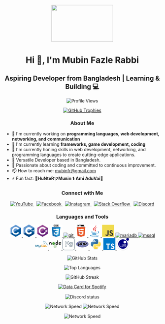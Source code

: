 <p align="center">
  <img width="200" height="120" src="https://i.imgflip.com/837mqz.jpg" />
</p>

<h1 align="center">Hi 🐸, I'm Mubin Fazle Rabbi</h1>
<h2 align="center">Aspiring Developer from Bangladesh | Learning & Building 💻</h2>

<p align="center">
  <img src="https://komarev.com/ghpvc/?username=mubinfr&label=PROFILE%20%20%20%20%20VIEWS&color=brightgreen&style=flat" alt="Profile Views" />
</p>

<p align="center">
  <a href="https://github.com/ryo-ma/github-profile-trophy">
    <img src="https://github-profile-trophy.vercel.app/?username=mubinfr" alt="GitHub Trophies" />
  </a>
</p>

<h3 align="center">About Me</h3>

- 🔭 I'm currently working on **programming languages, web development, networking, and communication**
- 🌱 I'm currently learning **frameworks, game development, coding**
- 🎡 I'm currently honing skills in web development, networking, and programming languages to create cutting-edge applications.
- 🚀 Versatile Developer based in Bangladesh.
- 🧰 Passionate about coding and committed to continuous improvement.
- 📫 How to reach me: [mubinfr@gmail.com](mailto:mubinfr@gmail.com)
- ⚡ Fun fact: 💚**HuNteRツMuʙin ⚕ Ami AduVai**💚

<h3 align="center">Connect with Me</h3>

<p align="center">
  <a href="https://www.youtube.com/c/mubinfazlerabbi" target="blank">
    <img src="https://img.shields.io/badge/youtube-logo?style=social&logo=youtube" alt="YouTube" height="25" width="100" />
  </a>&nbsp;
  <a href="https://fb.com/mubinfazlerabbi" target="blank">
    <img src="https://img.shields.io/badge/facebook-logo?style=social&logo=facebook" alt="Facebook" height="25" width="105" />
  </a>&nbsp;
  <a href="https://instagram.com/mubin_fazle_rabbi" target="blank">
    <img src="https://img.shields.io/badge/instagram-logo?style=social&logo=instagram" alt="Instagram" height="25" width="110" />
  </a>&nbsp;
  <a href="https://stackoverflow.com/users/23186910" target="blank">
    <img src="https://img.shields.io/badge/stackoverflow-logo?style=social&logo=stack-overflow" alt="Stack Overflow" height="25" width="130" />
  </a>&nbsp;
  <a href="https://discord.com/users/551421803629641729" target="blank">
    <img src="https://img.shields.io/badge/discord-logo?style=social&logo=discord" alt="Discord" height="25" width="100" />
  </a>
</p>

<h3 align="center">Languages and Tools</h3>

<p align="center">
  <a href="https://www.cprogramming.com/" target="_blank" rel="noreferrer">
    <img src="https://raw.githubusercontent.com/devicons/devicon/master/icons/c/c-original.svg"
    alt="c" width="40" height="40"/>
  </a>
  <a href="https://www.w3schools.com/cpp/" target="_blank" rel="noreferrer">
    <img src="https://raw.githubusercontent.com/devicons/devicon/master/icons/cplusplus/cplusplus-original.svg"
    alt="cplusplus" width="40" height="40"/>
  </a>
  <a href="https://www.w3schools.com/cs/" target="_blank" rel="noreferrer">
    <img src="https://raw.githubusercontent.com/devicons/devicon/master/icons/csharp/csharp-original.svg"
    alt="csharp" width="40" height="40"/></a>
  <a href="https://www.w3schools.com/css/" target="_blank" rel="noreferrer">
    <img src="https://raw.githubusercontent.com/devicons/devicon/master/icons/css3/css3-original-wordmark.svg"
    alt="css3" width="40" height="40"/>
  </a>
  <a href="https://git-scm.com/" target="_blank" rel="noreferrer">
    <img src="https://www.vectorlogo.zone/logos/git-scm/git-scm-icon.svg"
    alt="git" width="40" height="40"/>
  </a>
  <a href="https://www.w3.org/html/" target="_blank" rel="noreferrer">
    <img src="https://raw.githubusercontent.com/devicons/devicon/master/icons/html5/html5-original-wordmark.svg"
    alt="html5" width="40" height="40"/>
  </a>
  <a href="https://www.java.com" target="_blank" rel="noreferrer">
    <img src="https://raw.githubusercontent.com/devicons/devicon/master/icons/java/java-original.svg"
    alt="java" width="40" height="40"/>
  </a>
  <a href="https://developer.mozilla.org/en-US/docs/Web/JavaScript" target="_blank" rel="noreferrer">
    <img src="https://raw.githubusercontent.com/devicons/devicon/master/icons/javascript/javascript-original.svg"
    alt="javascript" width="40" height="40"/>
  </a>
  <a href="https://mariadb.org/" target="_blank" rel="noreferrer">
    <img src="https://www.vectorlogo.zone/logos/mariadb/mariadb-icon.svg"
    alt="mariadb" width="40" height="40"/>
  </a>
  <a href="https://www.microsoft.com/en-us/sql-server" target="_blank" rel="noreferrer">
    <img src="https://www.svgrepo.com/show/303229/microsoft-sql-server-logo.svg"
    alt="mssql" width="40" height="40"/>
  </a>
  <a href="https://www.mysql.com/" target="_blank" rel="noreferrer">
    <img src="https://raw.githubusercontent.com/devicons/devicon/master/icons/mysql/mysql-original-wordmark.svg"
    alt="mysql" width="40" height="40"/>
  </a>
  <a href="https://nodejs.org" target="_blank" rel="noreferrer">
    <img src="https://raw.githubusercontent.com/devicons/devicon/master/icons/nodejs/nodejs-original-wordmark.svg"
    alt="nodejs" width="40" height="40"/>
  </a>
  <a href="https://www.photoshop.com/en" target="_blank" rel="noreferrer">
    <img src="https://raw.githubusercontent.com/devicons/devicon/master/icons/photoshop/photoshop-line.svg"
    alt="photoshop" width="40" height="40"/>
  </a>
  <a href="https://www.php.net" target="_blank" rel="noreferrer">
    <img src="https://raw.githubusercontent.com/devicons/devicon/master/icons/php/php-original.svg"
    alt="php" width="40" height="40"/>
  </a>
  <a href="https://www.python.org" target="_blank" rel="noreferrer">
    <img src="https://raw.githubusercontent.com/devicons/devicon/master/icons/python/python-original.svg"
    alt="python" width="40" height="40"/>
  </a>
  <a href="https://www.typescriptlang.org/" target="_blank" rel="noreferrer">
    <img src="https://raw.githubusercontent.com/devicons/devicon/master/icons/typescript/typescript-original.svg"
    alt="typescript" width="40" height="40"/>
  </a>
  <a href="https://www.lua.org/" target="_blank" rel="noreferrer">
    <img src="https://raw.githubusercontent.com/devicons/devicon/master/icons/lua/lua-original-wordmark.svg"
    alt="typescript" width="40" height="40"/>
  </a>
</p>

<p align="center">
  <img src="https://github-readme-stats.vercel.app/api?username=MubinFR&show_icons=true&theme=transparent" alt="GitHub Stats" />
</p>

<p align="center">
  <img src="https://github-readme-stats.vercel.app/api/top-langs/?username=MubinFR&theme=transparent" alt="Top Languages" />
</p>

<p align="center">
  <img src="https://streak-stats.demolab.com/?user=MubinFR&theme=transparent" alt="GitHub Streak" />
</p>

<p align="center">
  <a href="https://data-card-for-spotify.herokuapp.com/card?user_id=21c5bgyb6dh4uq3hvmcqinq4y">
    <img src="https://data-card-for-spotify.herokuapp.com/api/card?user_id=21c5bgyb6dh4uq3hvmcqinq4y" alt="Data Card for Spotify">
  </a>
</p>

<p align="center">
  <img align="center" alt="Discord status" width="400" src="https://discord.c99.nl/widget/theme-2/551421803629641729.png">
</p>

<p align="center">
  <img alt="Network Speed" width="200" src="https://www.speedtest.net/result/15698497370.png">
  <img alt="Network Speed" width="200" src="https://www.speedtest.net/result/15698505200.png">
</p>

<p align="center">
  <img align="center" alt="Network Speed" width="400" src="https://pic.nperf.com/r/3490081604683423-02JCDO85.png">
</p>
